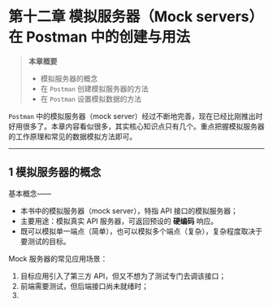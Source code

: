 # 第十二章 模拟服务器（Mock servers）在 Postman 中的创建与用法



> **本章概要**
>
> - 模拟服务器的概念
> - 在 `Postman` 创建模拟服务器的方法
> - 在 `Postman` 设置模拟数据的方法

`Postman` 中的模拟服务器（mock server）经过不断地完善，现在已经比刚推出时好用很多了。本章内容看似很多，其实核心知识点只有几个。重点把握模拟服务器的工作原理和常见的数据模拟方法即可。

---



## 1 模拟服务器的概念

基本概念——

- 本书中的模拟服务器（mock server），特指 API 接口的模拟服务器；
- 主要用途：模拟真实 API 服务器，可返回预设的 **硬编码** 响应。
- 既可以模拟单一端点（简单），也可以模拟多个端点（复杂），复杂程度取决于要测试的目标。

Mock 服务器的常见应用场景：

1. 目标应用引入了第三方 API，但又不想为了测试专门去调该接口；
2. 前端需要测试，但后端接口尚未就绪时；
3. 
